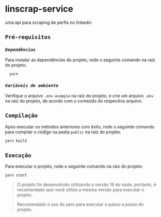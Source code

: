 # linscrap-service

uma api para scraping de perfis no linkedin

## **`Pré-requisitos`**


### *`Dependências`*
Para instalar as dependências do projeto, rode o seguinte comando na raiz do projeto.

```bash
  yarn
```

### *`Variáveis de ambiente`*
Verifique o arquivo `.env-example` na raíz do projeto, 
e crie um arquivo `.env` na raíz do projeto, 
de acordo com o conteúdo do respectivo arquivo.


## **`Compilação`**

Após executar os métodos anteriores com êxito, rode o seguinte comando para compilar o código na pasta `public` na raíz do projeto.

```bash
yarn build
```

## **`Execução`**

Para executar o projeto, rode o seguinte comando na raíz do projeto:

```bash
yarn start
```

> O projeto foi desenvolvido utilizando a versão 16 do node,
> portanto, é recomendado que você utilize a mesma versão para executar o projeto.

> Recomendado o uso do yarn para executar o passo a passo do projeto.

